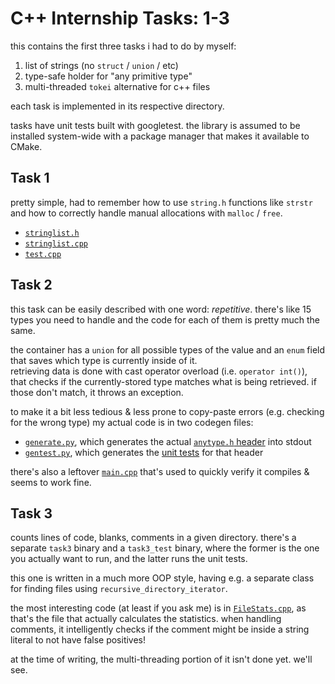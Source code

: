 # C++ Internship Tasks: 1-3

this contains the first three tasks i had to do by myself:
1. list of strings (no `struct` / `union` / etc)
2. type-safe holder for "any primitive type"
3. multi-threaded `tokei` alternative for c++ files

each task is implemented in its respective directory.

tasks have unit tests built with googletest. the library is assumed to be installed system-wide with a package manager that makes it available to CMake.

## Task 1

pretty simple, had to remember how to use `string.h` functions like `strstr` and how to correctly handle manual allocations with `malloc` / `free`.

- [`stringlist.h`](task1/stringlist.h)
- [`stringlist.cpp`](task1/stringlist.cpp)
- [`test.cpp`](task1/test.cpp)

## Task 2

this task can be easily described with one word: *repetitive*. there's like 15 types you need to handle and the code for each of them is pretty much the same.

the container has a `union` for all possible types of the value and an `enum` field that saves which type is currently inside of it.  
retrieving data is done with cast operator overload (i.e. `operator int()`), that checks if the currently-stored type matches what is being retrieved. if those don't match, it throws an exception.

to make it a bit less tedious & less prone to copy-paste errors (e.g. checking for the wrong type) my actual code is in two codegen files:
- [`generate.py`](task2/generate.py), which generates the actual [`anytype.h` header](task2/anytype.h) into stdout
- [`gentest.py`](task2/gentest.py), which generates the [unit tests](task2/test.cpp) for that header

there's also a leftover [`main.cpp`](task2/main.cpp) that's used to quickly verify it compiles & seems to work fine.

## Task 3

counts lines of code, blanks, comments in a given directory. there's a separate `task3` binary and a `task3_test` binary, where the former is the one you actually want to run, and the latter runs the unit tests.

this one is written in a much more OOP style, having e.g. a separate class for finding files using `recursive_directory_iterator`.

the most interesting code (at least if you ask me) is in [`FileStats.cpp`](task3/FileStats.cpp), as that's the file that actually calculates the statistics. when handling comments, it intelligently checks if the comment might be inside a string literal to not have false positives!

at the time of writing, the multi-threading portion of it isn't done yet. we'll see.
